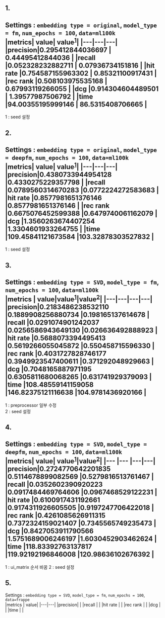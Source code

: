 ## 1. 
Settings : `embedding type = original`, `model_type = fm`, `num_epochs = 100`, `data=ml100k`  
|metrics| value| value<sup>[1](#footnote_1)</sup>|
|---|---|---|
|precision|0.295412844036697 | 0.44495412844036 |
|recall   |0.052328232882711 | 0.07936734151816 |
|hit rate |0.754587155963302 | 0.85321100917431 |
|rec rank |0.508103975535168 | 0.67993119266055 |
|dcg      |0.914304604489501 | 1.39577987506792 |
|time     |94.00355195999146 | 86.5315408706665 |
---
<a name='footnote_1'>1</a> : seed 설정  
## 2. 
Settings : `embedding type = original`, `model_type = deepfm`, `num_epochs = 100`, `data=ml100k`  
|metrics| value| value<sup>[1](#footnote_1)</sup>|
|---|---|---|
|precision|0.4380733944954128 |0.4330275229357798 |
|recall   |0.0789560314670283 |0.0772224272583683 |
|hit rate |0.8577981651376146 |0.8577981651376146 |
|rec rank |0.6675076452599388 |0.6479740061162079 |
|dcg      |1.3560263674407254 |1.3304601933264755 |
|time     |109.45841121673584 |103.32878303527832 |
---
<a name='footnote_1'>1</a> : seed 설정  
## 3.
Settings : `embedding type = SVD`, `model_type = fm`, `num_epochs = 100`, `data=ml100k`  
|metrics  | value|value<sup>[1](#footnote_1)</sup>|value<sup>[2](#footnote_2)</sup>|
|---|---|---|---|
|precision|0.2183486238532110 |0.1889908256880734 |0.198165137614678 |
|recall   |0.0291074901242037 |0.0256586943649130 |0.026636492888923 |
|hit rate |0.5688073394495413 |0.5619266055045872 |0.550458715596330 |
|rec rank |0.4031727828746177 |0.3949923547400611 |0.371292048929663 |
|dcg      |0.7048165887971195 |0.6305811680068265 |0.631741929379093 |
|time     |108.48559141159058 |146.82375121116638 |104.9781436920166 | 
---
<a name='footnote_1'>1</a> : preprocessor 일부 수정  
<a name='footnote_2'>2</a> : seed 설정
## 4.
Settings : `embedding type = SVD`, `model_type = deepfm`, `num_epochs = 100`, `data=ml100k`  
|metrics| value| value<sup>[1](#footnote_1)</sup>|value<sup>[2](#footnote_2)</sup>|
|---    |---   |---|---|
|precision|0.2724770642201835 |0.5114678899082569 |0.5279816513761467 |
|recall   |0.0352602390920223 |0.0917484469764606 |0.0967468529122231 |
|hit rate |0.6100917431192661 |0.9174311926605505 |0.9197247706422018 |
|rec rank |0.4261085626911315 |0.7372324159021407 |0.7345565749235473 |
|dcg      |0.8427053911790566 |1.5751689006246197 |1.6030452903462624 |
|time     |118.83392763137817 |119.92192196846008 |120.98636102676392 |
---
<a name='footnote_1'>1</a> : ui_matrix 순서 바꿈
<a name='footnote_2'>2</a> : seed 설정 

## 5.
Settings : `embedding type = SVD`, `model_type = fm`, `num_epochs = 100`, `data=frappe`  
|metrics  | value|
|---|---|
|precision| |
|recall   | |
|hit rate | |
|rec rank | |
|dcg      | |
|time     | |